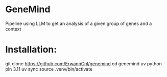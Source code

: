 # GeneMind
Pipeline using LLM to get an analysis of a given group of genes and a context

# Installation:
git clone https://github.com/ErwannCnl/genemind
cd genemind
uv python pin 3.11
uv sync
source .venv/bin/activate
